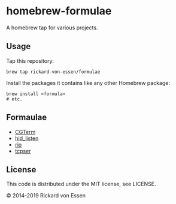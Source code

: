 # homebrew-formulae

A homebrew tap for various projects.

## Usage

Tap this repository:

    brew tap rickard-von-essen/formulae

Install the packages it contains like any other Homebrew package:

    brew install <formula>
    # etc.

## Formaulae

* [CGTerm](https://paradroid.automac.se/cgterm)
* [hid_listen](https://github.com/PaulStoffregen/hid_listen)
* [rio](https://rio.io/)
* [tcpser](http://www.jbrain.com/pub/linux/serial/)

## License

This code is distributed under the MIT license, see LICENSE.

© 2014-2019 Rickard von Essen
